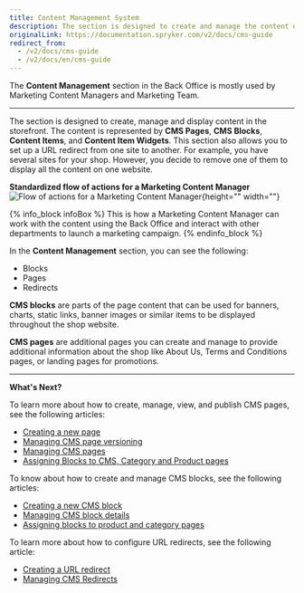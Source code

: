 ```yaml
---
title: Content Management System
description: The section is designed to create and manage the content of your shop in the Back Office.
originalLink: https://documentation.spryker.com/v2/docs/cms-guide
redirect_from:
  - /v2/docs/cms-guide
  - /v2/docs/en/cms-guide
---
```


The **Content Management** section in the Back Office is mostly used by Marketing Content Managers and Marketing Team.
***
The section is designed to create, manage and display content in the storefront. The content is represented by **CMS Pages**, **CMS Blocks**, **Content Items**, and **Content Item Widgets**. This section also allows you to set up a URL redirect from one site to another. For example, you have several sites for your shop. However, you decide to remove one of them to display all the content on one website. 

**Standardized flow of actions for a Marketing Content Manager**
![Flow of actions for a Marketing Content Manager](https://spryker.s3.eu-central-1.amazonaws.com/docs/User+Guides/Back+Office+User+Guides/Content+Management+System/content-management-section.png){height="" width=""}

{% info_block infoBox %}
This is how a Marketing Content Manager can work with the content using the Back Office and interact with other departments to launch a marketing campaign.
{% endinfo_block %}

In the **Content Management** section, you can see the following:

* Blocks
* Pages
* Redirects

**CMS blocks** are parts of the page content that can be used for banners, charts, static links, banner images or similar items to be displayed throughout the shop website. 

**CMS pages** are additional pages you can create and manage to provide additional information about the shop like About Us, Terms and Conditions pages, or landing pages for promotions. 

***
**What's Next?**

To learn more about how to create, manage, view, and publish CMS pages, see the following articles:

* [Creating a new page](/docs/scos/user/user-guides/201903.0/back-office-user-guide/content-management/pages/creating-a-cms-page.html) 
* [Managing CMS page versioning](/docs/scos/user/user-guides/201903.0/back-office-user-guide/content-management/pages/cms-pages-versioning.html) 
* [Managing CMS pages](/docs/scos/user/user-guides/201903.0/back-office-user-guide/content-management/pages/managing-cms-pages.html)
* [Assigning Blocks to CMS, Category and Product pages](/docs/scos/user/user-guides/201903.0/back-office-user-guide/content-management/blocks/assigning-blocks-to-category-or-product-pages.html)

To know about how to create and manage CMS blocks, see the following articles:

* [Creating a new CMS block](/docs/scos/user/user-guides/201903.0/back-office-user-guide/content-management/blocks/creating-a-cms-block.html)
* [Managing CMS block details](/docs/scos/user/user-guides/201903.0/back-office-user-guide/content-management/blocks/managing-cms-blocks.html)
* [Assigning blocks to product and category pages](/docs/scos/user/user-guides/201903.0/back-office-user-guide/content-management/blocks/assigning-blocks-to-category-or-product-pages.html)

To learn more about how to configure URL redirects, see the following article:

* [Creating a URL redirect](/docs/scos/user/user-guides/201903.0/back-office-user-guide/content-management/redirects/creating-cms-redirects.html)
* [Managing CMS Redirects](https://documentation.spryker.com/v2/docs/managing-cms-redirects)
